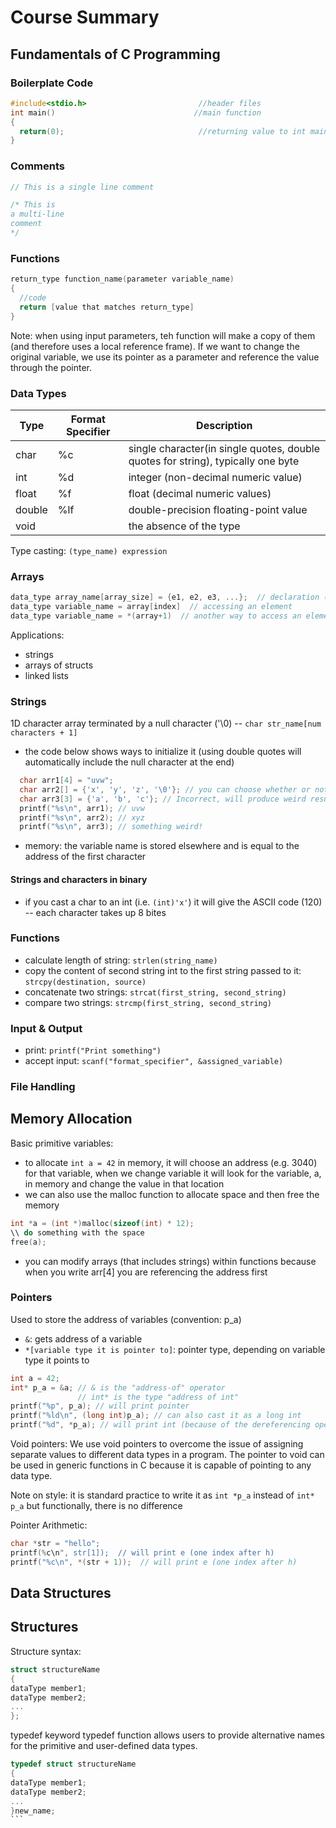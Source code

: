 # Course Summary

## Fundamentals of C Programming
### Boilerplate Code
```C
#include<stdio.h>                         //header files
int main()                               //main function
{
  return(0);                              //returning value to int main()
}
```

### Comments

```C
// This is a single line comment

/* This is
a multi-line
comment
*/
```

### Functions
```C
return_type function_name(parameter variable_name)
{
  //code
  return [value that matches return_type]
}
```
Note: when using input parameters, teh function will make a copy of them (and therefore uses a local reference frame). If we want to change the original variable, we use its pointer as a parameter and reference the value through the pointer.

### Data Types
| Type      | Format Specifier | Description |
| ----------- | ----------- | --------- |
| char      | %c       | single character(in single quotes, double quotes for string), typically one byte|
| int   | %d        | integer (non-decimal numeric value) |
| float | %f  | float (decimal numeric values) |
| double   | %lf | double-precision floating-point value |
| void      |      | the absence of the type |

Type casting:
`(type_name) expression` 

### Arrays
```C
data_type array_name[array_size] = {e1, e2, e3, ...};  // declaration (second part isn't necessary though), must specify size (not dynamic like python)
data_type variable_name = array[index]  // accessing an element 
data_type variable_name = *(array+1)  // another way to access an element (but keep in mind that pointer arithmetic is concious of type of pointer so it will add 1x8 bytes in this case)
```
Applications:
* strings
* arrays of structs
* linked lists

### Strings
1D character array terminated by a null character ('\0) -- `char str_name[num characters + 1]`
* the code below shows ways to initialize it (using double quotes will automatically include the null character at the end)

```C
  char arr1[4] = "uvw";
  char arr2[] = {'x', 'y', 'z', '\0'}; // you can choose whether or not you want to specify size in this case
  char arr3[3] = {'a', 'b', 'c'}; // Incorrect, will produce weird results bc there is no null character
  printf("%s\n", arr1); // uvw
  printf("%s\n", arr2); // xyz
  printf("%s\n", arr3); // something weird! 
```
* memory: the variable name is stored elsewhere and is equal to the address of the first character

#### Strings and characters in binary
* if you cast a char to an int (i.e. `(int)'x'`) it will give the ASCII code (120) -- each character takes up 8 bites

### Functions
* calculate length of string: `strlen(string_name)`
* copy the content of second string int to the first string passed to it: `strcpy(destination, source)`
* concatenate two strings: `strcat(first_string, second_string)`
* compare two strings: `strcmp(first_string, second_string)`


### Input & Output
* print: `printf("Print something")`
* accept input: `scanf("format_specifier", &assigned_variable)`

### File Handling


## Memory Allocation
Basic primitive variables:
* to allocate `int a = 42` in memory, it will choose an address (e.g. 3040) for that variable, when we change variable it will look for the variable, a, in memory and change the value in that location
* we can also use the malloc function to allocate space and then free the memory
```C 
int *a = (int *)malloc(sizeof(int) * 12);
\\ do something with the space
free(a);
```
* you can modify arrays (that includes strings) within functions because when you write arr[4] you are referencing the address first

### Pointers
Used to store the address of variables (convention: p_a)
* `&`: gets address of a variable
* `*[variable type it is pointer to]`: pointer type, depending on variable type it points to 
```C
int a = 42;
int* p_a = &a; // & is the "address-of" operator
               // int* is the type "address of int"
printf("%p", p_a); // will print pointer
printf("%ld\n", (long int)p_a); // can also cast it as a long int
printf("%d", *p_a); // will print int (because of the dereferencing operator *)
```

Void pointers: We use void pointers to overcome the issue of assigning separate values to different data types in a program. The pointer to void can be used in generic functions in C because it is capable of pointing to any data type.

Note on style: it is standard practice to write it as `int *p_a` instead of `int* p_a` but functionally, there is no difference

Pointer Arithmetic: 
```C
char *str = "hello";
printf(%c\n", str[1]);  // will print e (one index after h)
printf("%c\n", *(str + 1));  // will print e (one index after h)
```

## Data Structures

## Structures
Structure syntax:
```C
struct structureName 
{
dataType member1;
dataType member2;
...
};
```

typedef keyword
typedef function allows users to provide alternative names for the primitive and user-defined data types.
````C
typedef struct structureName 
{
dataType member1;
dataType member2;
...
}new_name;
```
